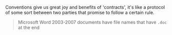 

Conventions give us great joy and benefits of 'contracts', it's like a protocol of some sort between two parties that promise to follow a certain rule.

> Microsoft Word 2003-2007 documents have file names that have `.doc` at the end



